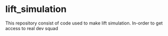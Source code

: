 # lift_simulation
This repository consist of code used to make lift simulation. In-order to get access to real dev squad
